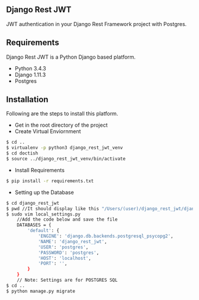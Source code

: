 Django Rest JWT
---------------
JWT authentication in your Django Rest Framework project with Postgres.

Requirements
------------
Django Rest JWT is a Python Django based platform. 

- Python 3.4.3
- Django 1.11.3
- Postgres

Installation
------------
Following are the steps to install this platform.

- Get in the root directory of the project
- Create Virtual Enviornment
```sh
$ cd ..
$ virtualenv -p python3 django_rest_jwt_venv
$ cd doctish
$ source ../django_rest_jwt_venv/bin/activate
```
- Install Requirements
```sh
$ pip install -r requirements.txt
```
- Setting up the Database
```sh
$ cd django_rest_jwt
$ pwd //It should display like this "/Users/(user)/django_rest_jwt/django_rest_jwt"
$ sudo vim local_settings.py
    //Add the code below and save the file
    DATABASES = {
        'default': {
            'ENGINE': 'django.db.backends.postgresql_psycopg2',
            'NAME': 'django_rest_jwt',
            'USER': 'postgres',
            'PASSWORD': 'postgres',
            'HOST': 'localhost',
            'PORT': '',
        }
    }
    // Note: Settings are for POSTGRES SQL
$ cd .. 
$ python manage.py migrate 
```